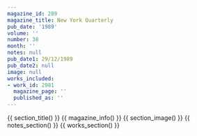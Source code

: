 ```yaml
---
magazine_id: 289
magazine_title: New York Quarterly
pub_date: '1989'
volume: ''
number: 38
month: ''
notes: null
pub_date1: 29/12/1989
pub_date2: null
image: null
works_included:
- work_id: 2981
  magazine_page: ''
  published_as: ''
---
```


{{ section_title() }}
{{ magazine_info() }}
{{ section_image() }}
{{ notes_section() }}
{{ works_section() }}
